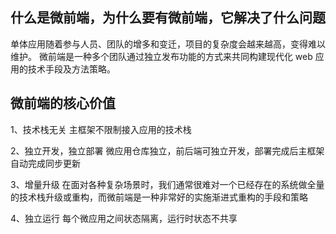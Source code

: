 ## 什么是微前端，为什么要有微前端，它解决了什么问题

单体应用随着参与人员、团队的增多和变迁，项目的复杂度会越来越高，变得难以维护。
微前端是一种多个团队通过独立发布功能的方式来共同构建现代化 web 应用的技术手段及方法策略。


## 微前端的核心价值

1、技术栈无关
主框架不限制接入应用的技术栈

2、独立开发，独立部署
微应用仓库独立，前后端可独立开发，部署完成后主框架自动完成同步更新

3、增量升级
在面对各种复杂场景时，我们通常很难对一个已经存在的系统做全量的技术栈升级或重构，而微前端是一种非常好的实施渐进式重构的手段和策略

4、独立运行
每个微应用之间状态隔离，运行时状态不共享
